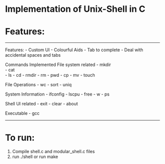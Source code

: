 # Implementation of Unix-Shell in C

# Features:
---
Features:
	- Custom UI
	- Colourful Aids
	- Tab to complete
	- Deal with accidental spaces and tabs
	
Commands Implemented
   File system related
   	- mkdir  
   	- cat  
   	- ls
   	- cd
   	- rmdir
   	- rm 
   	- pwd
	   - cp
   	- mv
   	- touch

   File Operations
   	- wc
   	- sort 
   	- uniq 
   	
   System Information
   	- ifconfig
   	- lscpu
   	- free
   	- w
   	- ps

   Shell UI related
   	- exit
   	- clear
   	- about

   Executable
   	- gcc
   
---
# To run:
1. Compile shell.c and modular_shell.c files
2. run ./shell or run make
